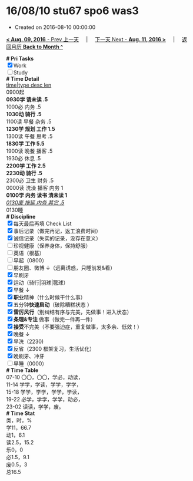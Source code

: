 # 16/08/10 stu67 spo6 was3

- Created on 2016-08-10 00:00:00

[**< Aug. 09, 2016** - Prev 上一天](/lifelogs/2016/08/d09.md) &nbsp; &nbsp; | &nbsp; &nbsp; [下一天 Next - **Aug. 11, 2016 >**](/lifelogs/2016/08/d11.md) &nbsp; &nbsp; |  &nbsp; &nbsp; [返回月历 **Back to Month ^**](/lifelogs/2016/08/index.md)
<br/><div><b># Pri Tasks</b></div><div><input checked="true" type="checkbox"/>Work</div><div><input type="checkbox"/>Study</div><div><b># Time Detail</b></div><div><u>time|type desc len</u></div><div>0900起</div><div><b>0930学 请未读 .5</b></div><div>1000必 内务 .5</div><div><b>1030动 骑行 .5</b></div><div>1100读 早餐 杂务 .5</div><div><b>1230学 规划 工作 1.5</b></div><div>1300读 午餐 思考 .5</div><div><b>1830学 工作 5.5</b></div><div>1900读 晚餐 播客 .5</div><div>1930必 休息 .5</div><div><b>2200学 工作 2.5</b></div><div><b>2230动 骑行 .5</b></div><div>2300必 卫生 财务 .5</div><div>0000读 洗澡 播客 内务 1</div><div><b>0100学 内务 读书 清未读 1</b></div><div><u><i>0130废 拖延 内务 其它 .5</i></u></div><div>0130睡</div><div><b># Discipline</b></div><div><input checked="true" type="checkbox"/>每天最后再填 Check List</div><div><input checked="true" type="checkbox"/>事后记录（做完再记，返工浪费时间）</div><div><input checked="true" type="checkbox"/>诚信记录（失实的记录，没存在意义）</div><div><input type="checkbox"/>珍视健康（保养身体，保持舒服）</div><div><input type="checkbox"/>英语（根基）</div><div><input type="checkbox"/>早起（0800）</div><div><input type="checkbox"/>朋友圈、微博 ↓（远离诱惑，只睡前发&amp;看）</div><div><input checked="true" type="checkbox"/>早刷牙</div><div><input checked="true" type="checkbox"/>运动（骑行|羽球|毽球）</div><div><input checked="true" type="checkbox"/>早餐 ↓</div><div><input checked="true" type="checkbox"/><b>职业</b>精神（什么时候干什么事）</div><div><input checked="true" type="checkbox"/>五分钟<b>快速启动</b>（破除糟糕状态 ）</div><div><input checked="true" type="checkbox"/><b>雷厉风行</b>（别纠结有序与完美，先做事！进入状态）</div><div><input checked="true" type="checkbox"/><b>条理&amp;专注</b> 做事（做完一件再一件）</div><div><input checked="true" type="checkbox"/><b>接受</b>不完美（不要强迫症，重复做事，太多余、低效！）</div><div><input checked="true" type="checkbox"/>晚餐 ↓</div><div><input checked="true" type="checkbox"/>早洗（2230)</div><div><input checked="true" type="checkbox"/>反省（2300 框架复习，生活优化）</div><div><input checked="true" type="checkbox"/>晚刷牙、冲牙</div><div><input type="checkbox"/>早睡（0000）</div><div><b># Time Table</b></div><div>07-10 〇〇，〇〇，学必，动读，</div><div>11-14 学学，学读，学学，学学，</div><div>15-18 学学，学学，学学，学读，</div><div>19-22 必学，学学，学学，动必，</div><div>23-02 读读，学学，废。</div><div><b># Time Stat</b></div><div>类，时，%</div><div>学11，66.7</div><div>动1，6.1</div><div>读2.5，15.2</div><div>乐0，0</div><div>必1.5，9.1</div><div>废0.5，3</div><div>总16.5</div>
